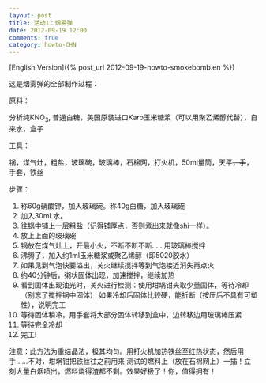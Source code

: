```yaml
---
layout: post
title: 活动1：烟雾弹
date: 2012-09-19 12:00
comments: true
category: howto-CHN
---
```


[English Version]({% post_url 2012-09-19-howto-smokebomb.en %})

这是烟雾弹的全部制作过程：

原料：

分析纯KNO<sub>3</sub>, 普通白糖，美国原装进口Karo玉米糖浆（可以用聚乙烯醇代替），自来水，盒子

工具：

锅，煤气灶，粗盐，玻璃碗，玻璃棒，石棉网，打火机，50ml量筒，天平<del>，手</del>，手套，铁丝

步骤：
<ol>
	<li>称60g硝酸钾，加入玻璃碗。称40g白糖，加入玻璃碗</li>
	<li>加入30mL水。</li>
	<li>往锅中铺上一层粗盐（记得铺厚点，否则煮出来就像shi一样）。</li>
	<li>放上上面的玻璃碗</li>
	<li>锅放在煤气灶上，开最小火，不断不断不断……用玻璃棒搅拌</li>
	<li>沸腾了，加入约1ml玉米糖浆或聚乙烯醇（即5020胶水）</li>
	<li>如果见到气泡快要溢出，关火继续搅拌等到气泡接近消失再点火</li>
	<li>约40分钟后，粥状固体出现，加速搅拌，继续加热</li>
	<li>看到固体出现油光时，关火进行检测：使用坩埚钳夹取少量固体，等待冷却（别忘了搅拌锅中固体）
如果冷却后固体比较硬，能折断（按压后不具有可塑性），说明完工</li>
	<li>等待固体稍冷，用手套将大部分固体转移到盒中，边转移边用玻璃棒压紧</li>
	<li>等待完全冷却</li>
	<li>完工!</li>
</ol>
注意：此方法为重结晶法，极其均匀。用打火机加热铁丝至红热状态，然后用手……不对，坩埚钳把铁丝往之前用来
测试的燃料上（放在石棉网上）一插！立刻大量白烟喷出，燃料烧得渣都不剩。效果好极了！你，值得拥有！


